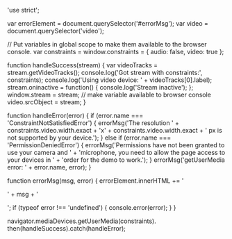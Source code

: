 
'use strict';

var errorElement = document.querySelector('#errorMsg');
var video = document.querySelector('video');

// Put variables in global scope to make them available to the browser console.
var constraints = window.constraints = {
  audio: false,
  video: true
};

function handleSuccess(stream) {
  var videoTracks = stream.getVideoTracks();
  console.log('Got stream with constraints:', constraints);
  console.log('Using video device: ' + videoTracks[0].label);
  stream.oninactive = function() {
    console.log('Stream inactive');
  };
  window.stream = stream; // make variable available to browser console
  video.srcObject = stream;
}

function handleError(error) {
  if (error.name === 'ConstraintNotSatisfiedError') {
    errorMsg('The resolution ' + constraints.video.width.exact + 'x' +
        constraints.video.width.exact + ' px is not supported by your device.');
  } else if (error.name === 'PermissionDeniedError') {
    errorMsg('Permissions have not been granted to use your camera and ' +
      'microphone, you need to allow the page access to your devices in ' +
      'order for the demo to work.');
  }
  errorMsg('getUserMedia error: ' + error.name, error);
}

function errorMsg(msg, error) {
  errorElement.innerHTML += '<p>' + msg + '</p>';
  if (typeof error !== 'undefined') {
    console.error(error);
  }
}

navigator.mediaDevices.getUserMedia(constraints).
    then(handleSuccess).catch(handleError);
